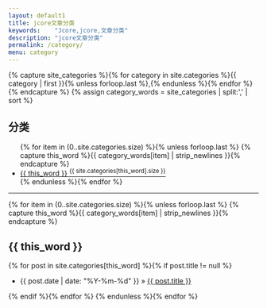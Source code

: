 ```yaml
---
layout: default1
title: jcore文章分类
keywords:	 "Jcore,jcore,文章分类"
description: "jcore文章分类"
permalink: /category/
menu: category
---
```

<style>
.year{color:rgb(0,180,0);margin-left:35px;font-weight:lighter;}
.time{color:#1abc9c;letter-spacing:1px;}
.link{margin-left:13.5em;margin-top:-24px;}
.link a{text-shadow:0 0 1px;letter-spacing:2px;transition:padding-left 0.25s;-webkit-transition:padding-left 0.25s;-moz-transition:padding-left 0.25s;-o-transition:padding-left 0.25s;}
.link a:hover{color:#00D809;padding-left:15px;}
.timing{position:relative;margin-left:70px;font-size:18px;height:6em;}
.timing:before{content:"";width:5px;left:8em;top:10px;bottom:-35px;background:#e6e6e6;position:absolute;}
.point-time{position:absolute;width:15px;height:15px;top:5px;left:8em;background:#1c87bf;margin-left:-5px;border-radius:100%;box-shadow:0 0 0 4px #fff;}
.point1{background-color:#f6393f;}
.point2{background-color:#1c87bf;}
.point3{background-color:#95c91e;}
.point4{background-color:#ffb902;}
.point5{background-color:#d32d93;}
@media (max-width:875px){
	.year{margin-left:2px;margin-top:-5px;margin-bottom:15px;font-size:30px;}
	.time{font-size:16px;}
	.timing{margin-left:29px;}
	.timing:before{left:4em;width:4px;}
	.point-time{left:4em;}
	.point-time{width:13px;height:13px;margin-left:-4px;box-shadow:0 0 0 3px #fff;}
	.link{margin-left:6.45em;margin-top:-20px;font-size:16px;}
	.link a:hover{padding-left:0;}
}
.category{color:#1BAF69;text-shadow:0 0 1px;font-weight:600;text-transform:Capitalize;margin-top:35px;}
.category-box-sub,.category-sub{list-style:none;}
.category-box-sub{font-size:20px;margin-left:-38px;}
.category-sub{color:#1abc9c;letter-spacing:1px;font-size:18px;margin-left:-39px;}
.category-box-sub a{text-shadow:0 0 1px;letter-spacing:2px;text-transform:Capitalize;transition:padding-left 0.25s;-webkit-transition:padding-left 0.25s;-moz-transition:padding-left 0.25s;-o-transition:padding-left 0.25s;}
.category-box-sub a:hover{color:#00D809;padding-left:10px;}
.category-sub-title{text-shadow:0 0 1px;letter-spacing:2px;word-break:break-all;transition:padding-left 0.25s;-webkit-transition:padding-left 0.25s;-moz-transition:padding-left 0.25s;-o-transition:padding-left 0.25s;}
.category-sub-title:hover{padding-left:10px;}
#line{margin-top:35px;margin-bottom:30px;}
@media (max-width:875px){
	.category-sub{font-size:16px;margin-left:-35px;}
	.category-box-sub{margin-left:-35px;}
	.category-box-sub a:hover,.category-sub-title:hover{padding-left:0;}
}
</style>

{% capture site_categories %}{% for category in site.categories %}{{ category | first }}{% unless forloop.last %},{% endunless %}{% endfor %}{% endcapture %}
{% assign category_words = site_categories | split:',' | sort %}
<h2 class="categoryh2">分类</h2>
<ul class="tag-box">
	{% for item in (0..site.categories.size) %}{% unless forloop.last %}
	{% capture this_word %}{{ category_words[item] | strip_newlines }}{% endcapture %}
	<li><a class="categorytitle" href="#{{ this_word | cgi_escape }}">{{ this_word }} <sup>{{ site.categories[this_word].size }}</sup></a></li>
	{% endunless %}{% endfor %}
</ul>
<hr>
{% for item in (0..site.categories.size) %}{% unless forloop.last %}
{% capture this_word %}{{ category_words[item] | strip_newlines }}{% endcapture %}
<h2 class="categoryh2" id="{{ this_word | cgi_escape }}">{{ this_word }}</h2>
	{% for post in site.categories[this_word] %}{% if post.title != null %}
	<ul><li>{{ post.date | date: "%Y-%m-%d" }} &raquo; <a class="categorytitle" href="{{ post.url }}">{{ post.title }}</a></li></ul>
	{% endif %}{% endfor %}
{% endunless %}{% endfor %}
<br />